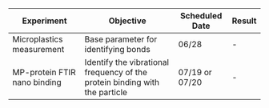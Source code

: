 | Experiment | Objective | Scheduled Date | Result |
|------------|-----------|----------------|--------|
| Microplastics measurement | Base parameter for identifying bonds | 06/28 | - |
| MP-protein FTIR nano binding | Identify the vibrational frequency of the protein binding with the particle | 07/19 or 07/20 | - |
